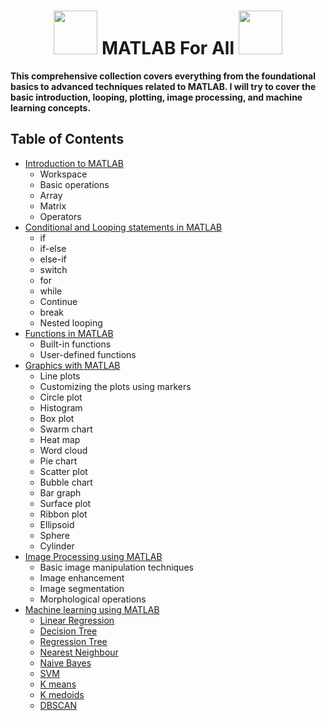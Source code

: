   <h1 align="center"> <img src="https://github.com/santoshpanda1995/Image-Processing-using-Matlab/blob/main/Images/giphy.gif" width="70px"> MATLAB For All <img src="https://github.com/santoshpanda1995/Image-Processing-using-Matlab/blob/main/Images/giphy.gif" width="70px"> </h1>

**This comprehensive collection covers everything from the foundational basics to advanced techniques related to MATLAB. I will try to cover the basic introduction, looping, plotting, image processing, and machine learning concepts.**

## Table of Contents

- <a href="https://github.com/santoshpanda1995/MATLAB-for-all/blob/main/Introduction%20to%20MATLAB.pdf">Introduction to MATLAB</a> <br>
  * Workspace
  * Basic operations
  * Array
  * Matrix
  * Operators
- <a href="https://github.com/santoshpanda1995/MATLAB-for-all/blob/main/looping.pdf">Conditional and Looping statements in MATLAB</a> <br>
  * if
  * if-else
  * else-if
  * switch
  * for
  * while
  * Continue
  * break
  * Nested looping
- <a href="https://github.com/santoshpanda1995/MATLAB-for-all/blob/main/Functions.pdf">Functions in MATLAB</a> <br>
  * Built-in functions
  * User-defined functions
- <a href="https://github.com/santoshpanda1995/MATLAB-for-all/blob/main/line%20plot.pdf">Graphics with MATLAB</a> <br>
  * Line plots
  * Customizing the plots using markers
  * Circle plot
  * Histogram
  * Box plot
  * Swarm chart
  * Heat map
  * Word cloud
  * Pie chart
  * Scatter plot
  * Bubble chart
  * Bar graph
  * Surface plot
  * Ribbon plot
  * Ellipsoid
  * Sphere
  * Cylinder
- <a href="https://github.com/santoshpanda1995/Image-Processing-using-Matlab">Image Processing using MATLAB</a> <br>
  * Basic image manipulation techniques
  * Image enhancement
  * Image segmentation
  * Morphological operations
- <a href="">Machine learning using MATLAB</a> <br>
  * <a href="https://github.com/santoshpanda1995/MATLAB-for-all/blob/main/linear_regression.m">Linear Regression</a>
  * <a href="https://github.com/santoshpanda1995/MATLAB-for-all/blob/main/decisiontree.m">Decision Tree</a>
  * <a href="https://github.com/santoshpanda1995/MATLAB-for-all/blob/main/regressiontree.m">Regression Tree</a>
  * <a href="https://github.com/santoshpanda1995/MATLAB-for-all/blob/main/knn.m">Nearest Neighbour</a>
  * <a href="https://github.com/santoshpanda1995/MATLAB-for-all/blob/main/naivebayes.m">Naive Bayes</a>
  * <a href="https://github.com/santoshpanda1995/MATLAB-for-all/blob/main/svm.m">SVM</a>
  * <a href="https://github.com/santoshpanda1995/MATLAB-for-all/blob/main/kmeans.m">K means</a>
  * <a href="https://github.com/santoshpanda1995/MATLAB-for-all/blob/main/kmedoids.m">K medoids</a>
  * <a href="https://github.com/santoshpanda1995/MATLAB-for-all/blob/main/dbscan.m">DBSCAN</a>

